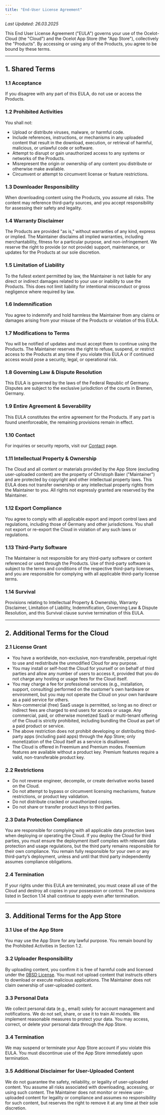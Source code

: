 ```yaml
---
title: "End-User License Agreement"
---
```


_Last Updated: 26.03.2025_

This End User License Agreement ("EULA") governs your use of the Ocelot-Cloud (the "Cloud") and the Ocelot App Store (the "App Store"), collectively the "Products". By accessing or using any of the Products, you agree to be bound by these terms.

---

## 1. Shared Terms

### 1.1 Acceptance
If you disagree with any part of this EULA, do not use or access the Products.

### 1.2 Prohibited Activities
You shall not:
- Upload or distribute viruses, malware, or harmful code.
- Include references, instructions, or mechanisms in any uploaded content that result in the download, execution, or retrieval of harmful, malicious, or unlawful code or software.
- Attempt to disrupt or gain unauthorized access to any systems or networks of the Products.
- Misrepresent the origin or ownership of any content you distribute or otherwise make available.
- Circumvent or attempt to circumvent license or feature restrictions.

### 1.3 Downloader Responsibility
When downloading content using the Products, you assume all risks. The content may reference third-party sources, and you accept responsibility for assessing their safety and legality.

### 1.4 Warranty Disclaimer
The Products are provided "as is," without warranties of any kind, express or implied. The Maintainer disclaims all implied warranties, including merchantability, fitness for a particular purpose, and non-infringement. We reserve the right to provide (or not provide) support, maintenance, or updates for the Products at our sole discretion.

### 1.5 Limitation of Liability
To the fullest extent permitted by law, the Maintainer is not liable for any direct or indirect damages related to your use or inability to use the Products. This does not limit liability for intentional misconduct or gross negligence where required by law.

### 1.6 Indemnification
You agree to indemnify and hold harmless the Maintainer from any claims or damages arising from your misuse of the Products or violation of this EULA.

### 1.7 Modifications to Terms
You will be notified of updates and must accept them to continue using the Products. The Maintainer reserves the right to refuse, suspend, or restrict access to the Products at any time if you violate this EULA or if continued access would pose a security, legal, or operational risk.

### 1.8 Governing Law & Dispute Resolution
This EULA is governed by the laws of the Federal Republic of Germany. Disputes are subject to the exclusive jurisdiction of the courts in Bremen, Germany.

### 1.9 Entire Agreement & Severability
This EULA constitutes the entire agreement for the Products. If any part is found unenforceable, the remaining provisions remain in effect.

### 1.10 Contact
For inquiries or security reports, visit our [Contact](/docs/contact) page.

### 1.11 Intellectual Property & Ownership
The Cloud and all content or materials provided by the App Store (excluding user-uploaded content) are the property of Christoph Baier ("Maintainer") and are protected by copyright and other intellectual property laws. This EULA does not transfer ownership or any intellectual property rights from the Maintainer to you. All rights not expressly granted are reserved by the Maintainer.

### 1.12 Export Compliance
You agree to comply with all applicable export and import control laws and regulations, including those of Germany and other jurisdictions. You shall not export or re-export the Cloud in violation of any such laws or regulations.

### 1.13 Third-Party Software
The Maintainer is not responsible for any third-party software or content referenced or used through the Products. Use of third-party software is subject to the terms and conditions of the respective third-party licenses, and you are responsible for complying with all applicable third-party license terms.

### 1.14 Survival
Provisions relating to Intellectual Property & Ownership, Warranty Disclaimer, Limitation of Liability, Indemnification, Governing Law & Dispute Resolution, and this Survival clause survive termination of this EULA.

---

## 2. Additional Terms for the Cloud

### 2.1 License Grant
- You have a worldwide, non-exclusive, non-transferable, perpetual right to use and redistribute the unmodified Cloud for any purpose.
- You may install or self-host the Cloud for yourself or on behalf of third parties and allow any number of users to access it, provided that you do not charge any hosting or usage fees for the Cloud itself.
- You may charge a fee for professional services (e.g., installation, support, consulting) performed on the customer's own hardware or environment, but you may not operate the Cloud on your own hardware as a paid service for others.
- Non-commercial (free) SaaS usage is permitted, so long as no direct or indirect fees are charged to end users for access or usage. Any commercial, paid, or otherwise monetized SaaS or multi-tenant offering of the Cloud is strictly prohibited, including bundling the Cloud as part of a paid product or service.
- The above restriction does not prohibit developing or distributing third-party apps (including paid apps) through the App Store; only monetization of the Cloud itself as a service is disallowed.
- The Cloud is offered in Freemium and Premium modes. Freemium features are available without a product key. Premium features require a valid, non-transferable product key.

### 2.2 Restrictions
- Do not reverse engineer, decompile, or create derivative works based on the Cloud.
- Do not attempt to bypass or circumvent licensing mechanisms, feature restrictions, or product key validation.
- Do not distribute cracked or unauthorized copies.
- Do not share or transfer product keys to third parties.

### 2.3 Data Protection Compliance
You are responsible for complying with all applicable data protection laws when deploying or operating the Cloud. If you deploy the Cloud for third parties, you must ensure the deployment itself complies with relevant data protection and usage regulations, but the third party remains responsible for their own compliance. You remain fully responsible for your own or any third-party’s deployment, unless and until that third party independently assumes compliance obligations.

### 2.4 Termination
If your rights under this EULA are terminated, you must cease all use of the Cloud and destroy all copies in your possession or control. The provisions listed in Section 1.14 shall continue to apply even after termination.

---

## 3. Additional Terms for the App Store

### 3.1 Use of the App Store
You may use the App Store for any lawful purpose. You remain bound by the Prohibited Activities in Section 1.2.

### 3.2 Uploader Responsibility
By uploading content, you confirm it is free of harmful code and licensed under the [0BSD License](https://opensource.org/license/0bsd). You must not upload content that instructs others to download or execute malicious applications. The Maintainer does not claim ownership of user-uploaded content.

### 3.3 Personal Data
We collect personal data (e.g., email) solely for account management and notifications. We do not sell, share, or use it to train AI models. We implement reasonable measures to protect your data. You may access, correct, or delete your personal data through the App Store.

### 3.4 Termination
We may suspend or terminate your App Store account if you violate this EULA. You must discontinue use of the App Store immediately upon termination.

### 3.5 Additional Disclaimer for User-Uploaded Content
We do not guarantee the safety, reliability, or legality of user-uploaded content. You assume all risks associated with downloading, accessing, or using such content. The Maintainer does not monitor or review user-uploaded content for legality or compliance and assumes no responsibility for such content, but reserves the right to remove it at any time at their sole discretion.
